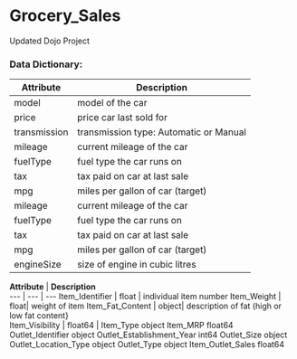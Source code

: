 # Grocery_Sales
 Updated Dojo Project



### **Data Dictionary:**

**Attribute** | **Description**  
--- | ---
model | model of the car
price | price car last sold for
transmission | transmission type: Automatic or Manual
mileage | current mileage of the car
fuelType | fuel type the car runs on
tax | tax paid on car at last sale
mpg | miles per gallon of car (target)
mileage | current mileage of the car
fuelType | fuel type the car runs on
tax | tax paid on car at last sale
mpg | miles per gallon of car (target)
engineSize | size of engine in cubic litres

**Attribute** | **Description**  
--- | --- | ---
Item_Identifier | float | individual item number
Item_Weight | float|  weight of item
Item_Fat_Content | object| description of fat (high or low fat content}             
Item_Visibility | float64 | 
Item_Type                     object
Item_MRP                     float64
Outlet_Identifier             object
Outlet_Establishment_Year      int64
Outlet_Size                   object
Outlet_Location_Type          object
Outlet_Type                   object
Item_Outlet_Sales            float64
